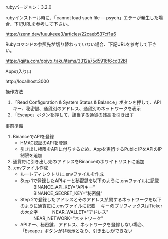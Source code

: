 rubyバージョン：3.2.0

rubyインストール時に、「cannot load such file -- psych」エラーが発生した場合、下記URLを参考して下さい。

https://zenn.dev/fuuukeee3/articles/22caeb537cf1a6

Rubyコマンドの参照先が切り替わっていない場合、下記URLを参考して下さい。

https://qiita.com/opiyo_taku/items/3312a75d5916f6cd32b1

Appの入り口

http://localhost:3000

操作方法
1. 「Read Configuration & System Status & Balance」ボタンを押して、APIキー、秘密鍵、通貨別のアドレス、通貨別のネットワークを表示
2. 「Escape」ボタンを押して、該当する通貨の残高を引き出す


事前準備
1. BinanceでAPIを登録
   - HMAC認証のAPIを登録
   - 引き出し権限をAPIに付与するため、Appを実行するPublic IPをAPIのIP制限を追加
2. 通貨毎に引き出し先のアドレスをBinanceのホワイトリストに追加
3. .envファイル作成
   - ルートディレクトリに.envファイルを作成
   - Step 1で登録したAPIキーと秘密鍵を以下のように.envファイルに記載
　　　BINANCE_API_KEY="APIキー"
　　　BINANCE_SECRET_KEY="秘密鍵"
   - Step 2で登録したアドレスとそのアドレスが属するネットワークを以下のように通貨毎に.envファイルに記載
   　キーのプリフィックスはTickerの大文字
　　　NEAR_WALLET="アドレス"
　　　NEAR_NETWORK="ネットワーク"
   - APIキー、秘密鍵、アドレス、ネットワークを登録しない場合、「Escape」ボタンが非表示となり、引き出しができない


